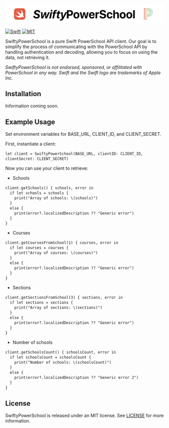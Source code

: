 ![SwiftyPowerSchool](Images/swiftypowerschool.png)

[![Swift](https://img.shields.io/badge/Swift-4.0-orange.svg)](https://swift.org)
[![MIT](https://img.shields.io/badge/License-MIT-green.svg)](https://opensource.org/licenses/MIT)


SwiftyPowerSchool is a pure Swift PowerSchool API client. Our goal is to simplify the process of communicating with the PowerSchool API by handling authentication and decoding, allowing you to focus on using the data, not retrieving it.

_SwiftyPowerSchool is not endorsed, sponsored, or affilitated with PowerSchool in any way. Swift and the Swift logo are trademarks of Apple Inc._

## Installation

Information coming soon.


## Example Usage
Set environment variables for BASE_URL, CLIENT_ID, and CLIENT_SECRET.

First, instantiate a client:
<pre><code class="swift language-swift">let client = SwiftyPowerSchool(BASE_URL, clientID: CLIENT_ID, clientSecret: CLIENT_SECRET)</code></pre>

Now you can use your client to retrieve:

* Schools
<pre><code class="swift language-swift">client.getSchools() { schools, error in
  if let schools = schools {
    print("Array of schools: \(schools)")
  }
  else {
    print(error?.localizedDescription ?? "Generic error")
  }
}</code></pre>

* Courses
<pre><code class="swift language-swift">client.getCoursesFromSchool(1) { courses, error in
  if let courses = courses {
    print("Array of courses: \(courses)")
  }
  else {
    print(error?.localizedDescription ?? "Generic error")
  }
}</code></pre>

* Sections
<pre><code class="swift language-swift">client.getSectionsFromSchool(3) { sections, error in
  if let sections = sections {
    print("Array of sections: \(sections)")
  }
  else {
    print(error?.localizedDescription ?? "Generic error")
  }
}</code></pre>

* Number of schools
<pre><code class="swift language-swift">client.getSchoolsCount() { schoolsCount, error in
  if let schoolsCount = schoolsCount {
    print("Number of schools: \(schoolsCount)")
  }
  else {
    print(error?.localizedDescription ?? "Generic error 2")
  }
}</code></pre>

## License

SwiftyPowerSchool is released under an MIT license. See [LICENSE](https://opensource.org/licenses/MIT) for more information.
